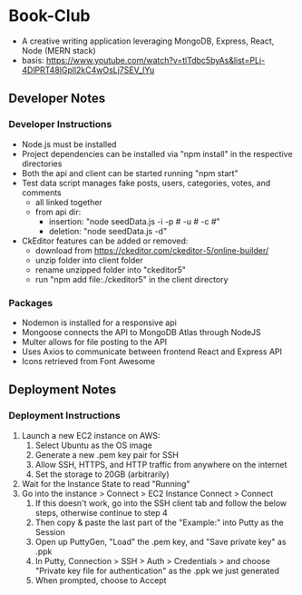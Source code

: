 # Book-Club
- A creative writing application leveraging MongoDB, Express, React, Node (MERN stack)
- basis: https://www.youtube.com/watch?v=tlTdbc5byAs&list=PLj-4DlPRT48lGpll2kC4wOsLj7SEV_lYu

## Developer Notes
### Developer Instructions
- Node.js must be installed
- Project dependencies can be installed via "npm install" in the respective directories
- Both the api and client can be started running "npm start"
- Test data script manages fake posts, users, categories, votes, and comments
  - all linked together
  - from api dir: 
    - insertion: "node seedData.js -i -p # -u # -c #"
    - deletion: "node seedData.js -d"
- CkEditor features can be added or removed:
  - download from https://ckeditor.com/ckeditor-5/online-builder/
  - unzip folder into client folder 
  - rename unzipped folder into "ckeditor5"
  - run "npm add file:./ckeditor5" in the client directory
### Packages
- Nodemon is installed for a responsive api
- Mongoose connects the API to MongoDB Atlas through NodeJS
- Multer allows for file posting to the API
- Uses Axios to communicate between frontend React and Express API
- Icons retrieved from Font Awesome

## Deployment Notes

### Deployment Instructions
1. Launch a new EC2 instance on AWS:
    1. Select Ubuntu as the OS image
    2. Generate a new .pem key pair for SSH 
    3. Allow SSH, HTTPS, and HTTP traffic from anywhere on the internet
    4. Set the storage to 20GB (arbitrarily) 
2. Wait for the Instance State to read "Running" 
3. Go into the instance > Connect > EC2 Instance Connect > Connect
    1. If this doesn't work, go into the SSH client tab and follow the below steps, otherwise continue to step 4
    2. Then copy & paste the last part of the "Example:" into Putty as the Session
    3. Open up PuttyGen, "Load" the .pem key, and "Save private key" as .ppk
    4. In Putty, Connection > SSH > Auth > Credentials > and choose "Private key file for authentication" as the .ppk we just generated
    5. When prompted, choose to Accept
